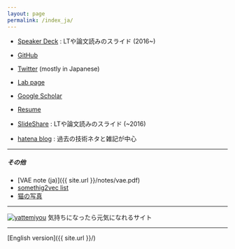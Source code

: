 ```yaml
---
layout: page
permalink: /index_ja/
---
```


- [Speaker Deck](https://speakerdeck.com/nzw0301) : LTや論文読みのスライド (2016~)
- [GitHub](https://github.com/nzw0301)
- [Twitter](https://twitter.com/nzw0301) (mostly in Japanese)
- [Lab page](http://wkblab.github.io/)
- [Google Scholar](https://scholar.google.co.jp/citations?user=DSdjj8AAAAAJ&hl=en)
- [Resume](https://www.dropbox.com/s/s7yyexl2f706r47/main.pdf?dl=0)

- [SlideShare](http://www.slideshare.net/kentonozawa75) : LTや論文読みのスライド (~2016)
- [hatena blog](http://nzw.hatenablog.jp/) : 過去の技術ネタと雑記が中心

---

##### その他

- [VAE note (ja)]({{ site.url }}/notes/vae.pdf)
- [somethig2vec list](https://gist.github.com/nzw0301/333afc00bd508501268fa7bf40cafe4e)
- [猫の写真](https://goo.gl/photos/LRmdx4dJQEZqvrQJ7)

---

[![yattemiyou](http://yattemiyou.sakura.ne.jp/img/logo_yattemiyou_small1.jpg)](http://yattemiyou.sakura.ne.jp/)
気持ちになったら元気になれるサイト

---

[English version]({{ site.url }}/)
